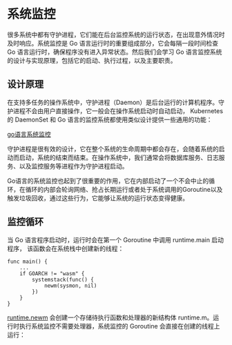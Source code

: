 # 系统监控
很多系统中都有守护进程，它们能在后台监控系统的运行状态，在出现意外情况时及时响应。系统监控是 Go 语言运行时的重要组成部分，它会每隔一段时间检查 Go 语言运行时，确保程序没有进入异常状态。然后我们会学习 Go 语言监控系统的设计与实现原理，包括它的启动、执行过程，以及主要职责。

## 设计原理

在支持多任务的操作系统中，守护进程（Daemon）是后台运行的计算机程序。守护进程不会由用户直接操作，它一般会在操作系统启动时自动启动， Kubernetes 的 DaemonSet 和 Go 语言的监控系统都使用类似设计提供一些通用的功能：

[go语言系统监控](https://img.draveness.me/2020-02-15-15817706777634-golang-system-monitor.png)

守护进程是很有效的设计，它在整个系统的生命周期中都会存在，会随着系统的启动而启动，系统的结束而结束。在操作系统中，我们通常会将数据库服务、日志服务、以及监控服务等进程作为守护进程启动。

Go语言的系统监控也起到了很重要的作用，它在内部启动了一个不会中止的循环，在循环的内部会轮询网络、抢占长期运行或者处于系统调用的Goroutine以及触发垃圾回收，通过这些行为，它能够让系统的运行状态变得健康。

## 监控循环

当 Go 语言程序启动时，运行时会在第一个 Goroutine 中调用 runtime.main 启动程序， 该函数会在系统栈中创建新的线程：

```
func main() {
    ...
    if GOARCH != "wasm" {
        systemstack(func() {
            newm(sysmon, nil)
        })
    }
}
```

[runtime.newm](https://github.com/golang/go/blob/64c22b70bf00e15615bb17c29f808b55bc339682/src/runtime/proc.go#L1703) 会创建一个存储待执行函数和处理器的新结构体 runtime.m。运行时执行系统监控不需要处理器，系统监控的 Goroutine 会直接在创建的线程上运行：
